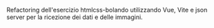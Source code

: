 Refactoring dell'esercizio htmlcss-bolando utilizzando Vue, Vite e json server per la ricezione dei dati e delle immagini.